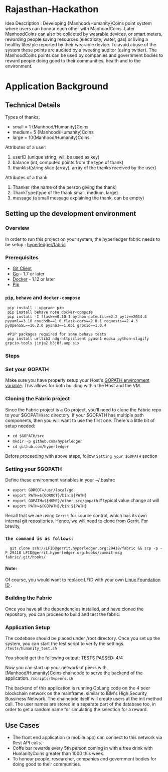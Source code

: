 # Rajasthan-Hackathon

Idea Description : 
Developing {Manhood/Humanity}Coins point system where users can honour each other with ManhoodCoins. Later ManhoodCoins can also be collected by wearable devices, or smart meters, rewarding people saving resources (electricity, water, gas) or living a healthy lifestyle reported by their wearable device. To avoid abuse of the system these points are audited by a tweeting auditor (using twitter). The ManhoodCoins points can be used by companies and government bodies to reward people doing good to their communities, health and to the environment.

# Application Background

## Technical Details

Types of thanks:
  - small = 1 {Manhood/Humanity}Coins
  - medium= 5 {Manhood/Humanity)Coins
  - large = 10{Manhood/Humanity}Coins
  
Attributes of a user:
  1. userID   (unique string, will be used as key)
  2. balance  (int, computed points from the type of thank)
  3. thanklist(string slice (array), array of the thanks received by the user)
  
Attributes of a thank:
  1. Thanker  (the name of the person giving the thank)
  2. ThankType(type of the thank small, medium, large)
  3. message  (a small message explaining the thank, can be empty)
  
## Setting up the development environment 

### Overview

In order to run this project on your system, the hyperledger fabric needs to be setup : [hyperledger/fabric](https://github.com/hyperledger/fabric)

### Prerequisites

  - [Git Client](https://git-scm.com/downloads)
  - [Go](https://golang.org/) - 1.7 or later
  - [Docker](https://www.docker.com/products/overview) - 1.12 or later
  - [Pip](https://pip.pypa.io/en/stable/installing/)
  

### `pip`, `behave` and `docker-compose`
     pip install --upgrade pip
     pip install behave nose docker-compose
     pip install -I flask==0.10.1 python-dateutil==2.2 pytz==2014.3 pyyaml==3.10 couchdb==1.0 flask-cors==2.0.1 requests==2.4.3 pyOpenSSL==16.2.0 pysha3==1.0b1 grpcio==1.0.4
     
     #PIP packages required for some behave tests
     pip install urllib3 ndg-httpsclient pyasn1 ecdsa python-slugify grpcio-tools jinja2 b3j0f.aop six
     
### Steps

### Set your GOPATH
Make sure you have properly setup your Host's [GOPATH environment variable](https://github.com/golang/go/wiki/GOPATH). This allows for both building within the Host and the VM.

### Cloning the Fabric project
Since the Fabric project is a Go project, you'll need to clone the Fabric repo to your $GOPATH/src directory. If your $GOPATH has multiple path components, then you will want to use the first one. There's a little bit of setup needed:
   - `cd $GOPATH/src`
   - `mkdir -p github.com/hyperledger`
   - `cd github.com/hyperledger`

Before proceeding with above steps, follow `Setting your $GOPATH` section

  ### Setting your $GOPATH
  Define these environment variables in your ~/.bashrc
   -  `export GOROOT=/usr/local/go`
   -  `export PATH=${GOROOT}/bin:${PATH}`
   -  `export GOPATH=${HOME}/other_src/gopath`  # typical value change at will
   -  `export PATH=${GOPATH}/bin:${PATH}`
   
Recall that we are using `Gerrit` for source control, which has its own internal git repositories. Hence, we will need to clone from [Gerrit](https://github.com/hyperledger/fabric/blob/master/docs/source/Gerrit/gerrit.md#Working-with-a-local-clone-of-the-repository). For brevity, 
### `the command is as follows:`
      git clone ssh://LFID@gerrit.hyperledger.org:29418/fabric && scp -p -P 29418 LFID@gerrit.hyperledger.org:hooks/commit-msg fabric/.git/hooks/

#### Note:
Of course, you would want to replace LFID with your own [Linux Foundation ID](https://github.com/hyperledger/fabric/blob/master/docs/source/Gerrit/lf-account.md) .

### Building the Fabric
Once you have all the dependencies installed, and have cloned the repository, you can proceed to build and test the fabric.

### Application Setup

The codebase should be placed under /root directory. Once you set up the system, you can start the test script to verify the settings. `/tests/humanity_test.sh`

You should get the following output: TESTS PASSED: 4/4

Now you can start up your network of peers with [Manhood/Humanity}Coins chaincode to serve the backend of the application. `/scripts/4vpeers.sh`

The backend of this application is running GoLang code on the 4 peer blockchain network on the mainframe, similar to IBM's High Security Bussiness Network. The chaincode itself will create users at the init method call. The user names are stored in a separate part of the database too, in order to get a random name for simulating the selection for a reward.

## Use Cases 
  - The front end application (a mobile app) can connect to this network via Rest API calls.
  - Coffe bar rewards every 5th person coming in with a free drink with HumanityCoins greater than 1000 this week.
  - To honour people, researcher, companies and government bodies for doing good to their communities.
